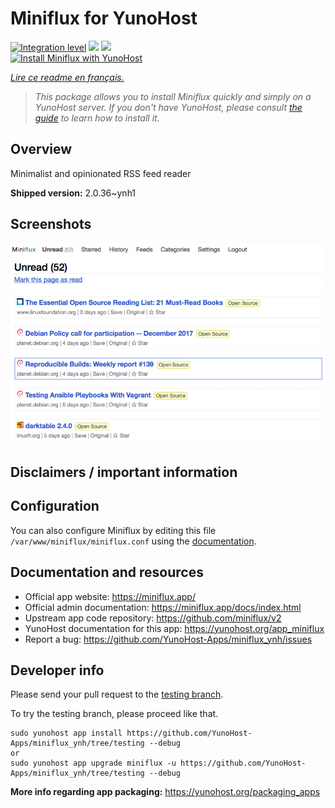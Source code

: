 <!--
N.B.: This README was automatically generated by https://github.com/YunoHost/apps/tree/master/tools/README-generator
It shall NOT be edited by hand.
-->

# Miniflux for YunoHost

[![Integration level](https://dash.yunohost.org/integration/miniflux.svg)](https://dash.yunohost.org/appci/app/miniflux) ![](https://ci-apps.yunohost.org/ci/badges/miniflux.status.svg) ![](https://ci-apps.yunohost.org/ci/badges/miniflux.maintain.svg)  
[![Install Miniflux with YunoHost](https://install-app.yunohost.org/install-with-yunohost.svg)](https://install-app.yunohost.org/?app=miniflux)

*[Lire ce readme en français.](./README_fr.md)*

> *This package allows you to install Miniflux quickly and simply on a YunoHost server.
If you don't have YunoHost, please consult [the guide](https://yunohost.org/#/install) to learn how to install it.*

## Overview

Minimalist and opinionated RSS feed reader

**Shipped version:** 2.0.36~ynh1



## Screenshots

![](./doc/screenshots/overview.png)

## Disclaimers / important information

## Configuration

You can also configure Miniflux by editing this file `/var/www/miniflux/miniflux.conf` using the [documentation](https://miniflux.app/docs/configuration.html).
## Documentation and resources

* Official app website: https://miniflux.app/
* Official admin documentation: https://miniflux.app/docs/index.html
* Upstream app code repository: https://github.com/miniflux/v2
* YunoHost documentation for this app: https://yunohost.org/app_miniflux
* Report a bug: https://github.com/YunoHost-Apps/miniflux_ynh/issues

## Developer info

Please send your pull request to the [testing branch](https://github.com/YunoHost-Apps/miniflux_ynh/tree/testing).

To try the testing branch, please proceed like that.
```
sudo yunohost app install https://github.com/YunoHost-Apps/miniflux_ynh/tree/testing --debug
or
sudo yunohost app upgrade miniflux -u https://github.com/YunoHost-Apps/miniflux_ynh/tree/testing --debug
```

**More info regarding app packaging:** https://yunohost.org/packaging_apps